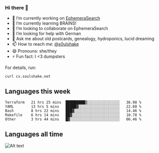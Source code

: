 ### Hi there 👋

<!--
**soulshake/soulshake** is a ✨ _special_ ✨ repository because its `README.md` (this file) appears on your GitHub profile.

Here are some ideas to get you started:

- 🔭 I’m currently working on ...
- 🌱 I’m currently learning ...
- 👯 I’m looking to collaborate on ...
- 🤔 I’m looking for help with ...
- 💬 Ask me about ...
- 📫 How to reach me: ...
- 😄 Pronouns: ...
- ⚡ Fun fact: ...
-->


- 🔭 I’m currently working on [EphemeraSearch](https://www.ephemerasearch.com/)
- 🌱 I’m currently learning BRAINS!
- 👯 I’m looking to collaborate on EphemeraSearch
- 🤔 I’m looking for help with German
- 💬 Ask me about old postcards, genealogy, hydroponics, lucid dreaming
- 📫 How to reach me: [@s0ulshake](https://twitter.com/soulshake)
- 😄 Pronouns: she/they
- ⚡ Fun fact: I <3 dumpsters

For details, run:

```
curl cv.soulshake.net
```

## Languages this week

<!--START_SECTION:waka-->
```text
Terraform   21 hrs 25 mins  █████████▒░░░░░░░░░░░░░░░   36.98 % 
YAML        13 hrs 5 mins   █████▓░░░░░░░░░░░░░░░░░░░   22.60 % 
Bash        8 hrs 22 mins   ███▓░░░░░░░░░░░░░░░░░░░░░   14.46 % 
Makefile    6 hrs 14 mins   ██▓░░░░░░░░░░░░░░░░░░░░░░   10.78 % 
Other       3 hrs 44 mins   █▓░░░░░░░░░░░░░░░░░░░░░░░   06.46 % 
```
<!--END_SECTION:waka-->

## Languages all time
![Alt text](https://wakatime.com/share/@aj/6aa10b67-a5e9-4fb1-acaf-8692f4385172.svg)
